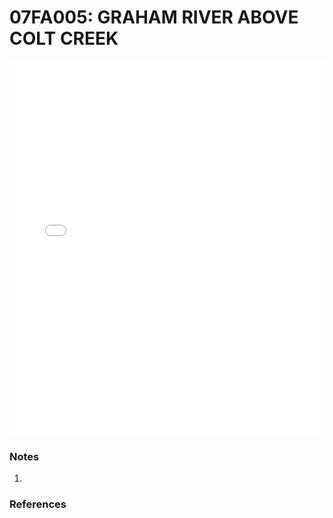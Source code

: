# 07FA005: GRAHAM RIVER ABOVE COLT CREEK

<iframe src="/_static/stations/07FA005_fdc.html" width="100%" height="600" frameborder="0"></iframe>

### Notes
1. 

### References

